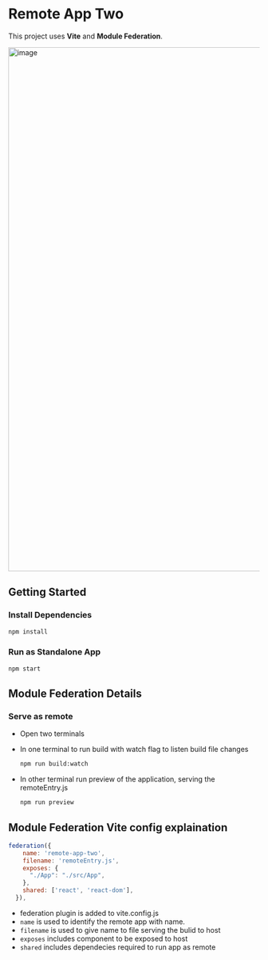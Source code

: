 # Remote App Two

This project uses **Vite** and **Module Federation**.

<img width="1920" height="1048" alt="image" src="https://github.com/user-attachments/assets/2503e90c-7664-4e9a-a5c2-861c3dcf85db" />

## Getting Started

### Install Dependencies

```bash
npm install
```

### Run as Standalone App

```bash
npm start
```

## Module Federation Details

### Serve as remote

- Open two terminals
- In one terminal to run build with watch flag to listen build file changes

  ```bash
  npm run build:watch
  ```

- In other terminal run preview of the application, serving the remoteEntry.js

  ```bash
  npm run preview
  ```

## Module Federation Vite config explaination

```javascript
federation({
    name: 'remote-app-two',
    filename: 'remoteEntry.js',
    exposes: {
      "./App": "./src/App",
    },
    shared: ['react', 'react-dom'],
  }),
```

- federation plugin is added to vite.config.js
- `name` is used to identify the remote app with name.
- `filename` is used to give name to file serving the bulid to host
- `exposes` includes component to be exposed to host
- `shared` includes dependecies required to run app as remote
